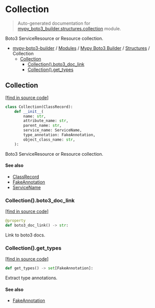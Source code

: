 # Collection

> Auto-generated documentation for [mypy_boto3_builder.structures.collection](https://github.com/vemel/mypy_boto3_builder/blob/main/mypy_boto3_builder/structures/collection.py) module.

Boto3 ServiceResource or Resource collection.

- [mypy-boto3-builder](../../README.md#mypy_boto3_builder) / [Modules](../../MODULES.md#mypy-boto3-builder-modules) / [Mypy Boto3 Builder](../index.md#mypy-boto3-builder) / [Structures](index.md#structures) / Collection
    - [Collection](#collection)
        - [Collection().boto3_doc_link](#collectionboto3_doc_link)
        - [Collection().get_types](#collectionget_types)

## Collection

[[find in source code]](https://github.com/vemel/mypy_boto3_builder/blob/main/mypy_boto3_builder/structures/collection.py#L11)

```python
class Collection(ClassRecord):
    def __init__(
        name: str,
        attribute_name: str,
        parent_name: str,
        service_name: ServiceName,
        type_annotation: FakeAnnotation,
        object_class_name: str,
    ):
```

Boto3 ServiceResource or Resource collection.

#### See also

- [ClassRecord](class_record.md#classrecord)
- [FakeAnnotation](../type_annotations/fake_annotation.md#fakeannotation)
- [ServiceName](../service_name.md#servicename)

### Collection().boto3_doc_link

[[find in source code]](https://github.com/vemel/mypy_boto3_builder/blob/main/mypy_boto3_builder/structures/collection.py#L41)

```python
@property
def boto3_doc_link() -> str:
```

Link to boto3 docs.

### Collection().get_types

[[find in source code]](https://github.com/vemel/mypy_boto3_builder/blob/main/mypy_boto3_builder/structures/collection.py#L48)

```python
def get_types() -> set[FakeAnnotation]:
```

Extract type annotations.

#### See also

- [FakeAnnotation](../type_annotations/fake_annotation.md#fakeannotation)
